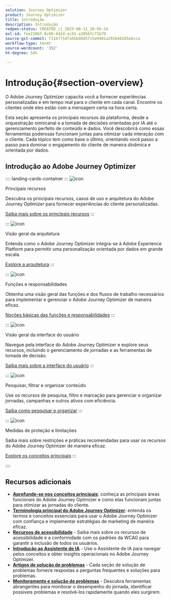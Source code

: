 ```yaml
---
solution: Journey Optimizer
product: Journey Optimizer
title: Introdução
description: Introdução
redpen-status: CREATED_||_2025-08-11_20-05-24
exl-id: fee218bf-8c60-442d-ac41-a3856fc71b70
source-git-commit: f116775dfa5bb46857c5e9401a291b46105ebcca
workflow-type: tm+mt
source-wordcount: '352'
ht-degree: 54%

---
```


# Introdução{#section-overview}

O Adobe Journey Optimizer capacita você a fornecer experiências personalizadas e em tempo real para o cliente em cada canal. Encontre os clientes onde eles estão com a mensagem certa na hora certa.

Esta seção apresenta os principais recursos da plataforma, desde a orquestração omnicanal e a tomada de decisões orientadas por IA até o gerenciamento perfeito de conteúdo e dados. Você descobrirá como essas ferramentas poderosas funcionam juntas para otimizar cada interação com o cliente. Cada tópico tem como base o último, orientando você passo a passo para dominar o engajamento do cliente de maneira dinâmica e orientada por dados.

## Introdução ao Adobe Journey Optimizer

:::: landing-cards-container
:::
![icon](https://cdn.experienceleague.adobe.com/icons/book.svg)

Principais recursos

Descubra os principais recursos, casos de uso e arquitetura do Adobe Journey Optimizer para fornecer experiências do cliente personalizadas.

[Saiba mais sobre os principais recursos](../using/start/get-started.md)
:::

:::
![icon](https://cdn.experienceleague.adobe.com/icons/code-branch.svg)

Visão geral da arquitetura

Entenda como o Adobe Journey Optimizer integra-se à Adobe Experience Platform para permitir uma personalização orientada por dados em grande escala.

[Explore a arquitetura](../using/start/architecture-concepts-redpen.md)
:::

:::
![icon](https://cdn.experienceleague.adobe.com/icons/list-check.svg)

Funções e responsabilidades

Obtenha uma visão geral das funções e dos fluxos de trabalho necessários para implementar e gerenciar o Adobe Journey Optimizer de maneira eficaz.

[Noções básicas das funções e responsabilidades](../using/start/quick-start.md)
:::

:::
![icon](https://cdn.experienceleague.adobe.com/icons/gear.svg)

Visão geral da interface do usuário

Navegue pela interface do Adobe Journey Optimizer e explore seus recursos, incluindo o gerenciamento de jornadas e as ferramentas de tomada de decisão.

[Saiba mais sobre a interface do usuário](../using/start/user-interface.md)
:::

:::
![icon](https://cdn.experienceleague.adobe.com/icons/circle-play.svg)

Pesquisar, filtrar e organizar conteúdo

Use os recursos de pesquisa, filtro e marcação para gerenciar e organizar jornadas, campanhas e outros ativos com eficiência.

[Saiba como pesquisar e organizar](../using/start/search-filter-categorize.md)
:::

:::
![icon](https://cdn.experienceleague.adobe.com/icons/puzzle-piece.svg)

Medidas de proteção e limitações

Saiba mais sobre restrições e práticas recomendadas para usar os recursos do Adobe Journey Optimizer de maneira eficaz.

[Explore os conceitos principais](../using/start/guardrails.md)
:::

::::


## Recursos adicionais

- **[Aprofunde-se nos conceitos principais](../using/start/functional-areas-redpen.md)**: conheça as principais áreas funcionais do Adobe Journey Optimizer e como elas funcionam juntas para otimizar as jornadas do cliente.
- **[Terminologia principal do Adobe Journey Optimizer](../using/start/terminology-md-redpen.md)**: entenda os termos e conceitos essenciais para usar o Adobe Journey Optimizer com confiança e implementar estratégias de marketing de maneira eficaz.
- **[Recursos de acessibilidade](../using/start/accessibility.md)** - Saiba mais sobre os recursos de acessibilidade e a conformidade com os padrões da WCAG para garantir a inclusão de todos os usuários.
- **[Introdução ao Assistente de IA](../using/start/ai-assistant.md)** - Use o Assistente de IA para navegar pelos conceitos e obter insights operacionais no Adobe Journey Optimizer.
- **[Artigos de solução de problemas](../using/start/troubleshooting.md)** - Cada seção de solução de problemas fornece respostas a perguntas frequentes e soluções para problemas.
- **[Monitoramento e solução de problemas](/help/rp_landing_pages/troubleshoot-journey-landing-page.md)** - Descubra ferramentas abrangentes para monitorar o desempenho do jornada, identificar possíveis problemas e resolvê-los rapidamente quando eles surgirem.


